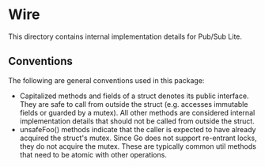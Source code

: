 # Wire

This directory contains internal implementation details for Pub/Sub Lite.

## Conventions

The following are general conventions used in this package:

* Capitalized methods and fields of a struct denotes its public interface. They
  are safe to call from outside the struct (e.g. accesses immutable fields or
  guarded by a mutex). All other methods are considered internal implementation
  details that should not be called from outside the struct.
* unsafeFoo() methods indicate that the caller is expected to have already
  acquired the struct's mutex. Since Go does not support re-entrant locks, they
  do not acquire the mutex. These are typically common util methods that need
  to be atomic with other operations.

